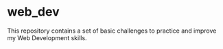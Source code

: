 # web_dev

This repository contains a set of basic challenges to practice and improve my Web Development skills.
